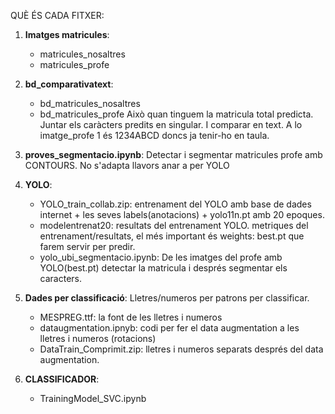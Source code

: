 QUÈ ÉS CADA FITXER:
1. **Imatges matricules**:
   - matricules_nosaltres
   - matricules_profe
  
2. **bd_comparativatext**:
   - bd_matricules_nosaltres
   - bd_matricules_profe
   Això quan tinguem la matricula total predicta. Juntar els caràcters predits en singular. I comparar en text. A lo imatge_profe 1 és 1234ABCD doncs ja tenir-ho en taula.

3. **proves_segmentacio.ipynb**:
  Detectar i segmentar matricules profe amb CONTOURS. No s'adapta llavors anar a per YOLO

4. **YOLO**:
   - YOLO_train_collab.zip: entrenament del YOLO amb base de dades internet + les seves labels(anotacions) + yolo11n.pt amb 20 epoques.
   - modelentrenat20: resultats del entrenament YOLO. metriques del entrenament/resultats, el més important és weights: best.pt que farem servir per predir.
   - yolo_ubi_segmentacio.ipynb: De les imatges del profe amb YOLO(best.pt) detectar la matricula i després segmentar els caracters.

5. **Dades per classificació**:
   Lletres/numeros per patrons per classificar.
   - MESPREG.ttf: la font de les lletres i numeros
   - dataugmentation.ipnyb: codi per fer el data augmentation a les lletres i numeros (rotacions)
   - DataTrain_Comprimit.zip: lletres i numeros separats després del data augmentation.

6. **CLASSIFICADOR**:
   - TrainingModel_SVC.ipynb
